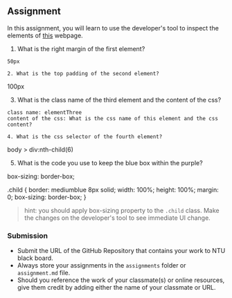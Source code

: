 ## Assignment

In this assignment, you will learn to use the developer's tool to inspect the elements of [this](https://nznznh.csb.app/) webpage.

1. What is the right margin of the first element? 
```
50px

2. What is the top padding of the second element?
```
100px

3. What is the class name of the third element and the content of the css?
```
class name: elementThree
content of the css: What is the css name of this element and the css content?

4. What is the css selector of the fourth element?
```
body > div:nth-child(6)

5. What is the code you use to keep the blue box within the purple?

box-sizing: border-box;

.child {
    border: mediumblue 8px solid;
    width: 100%;
    height: 100%;
    margin: 0;
    box-sizing: border-box;
}

> hint: you should apply box-sizing property to the `.child` class. Make the changes on the developer's tool to see immediate UI change.



### Submission 

- Submit the URL of the GitHub Repository that contains your work to NTU black board.
- Always store your assignments in the `assignments` folder or `assignment.md` file.
- Should you reference the work of your classmate(s) or online resources, give them credit by adding either the name of your classmate or URL. 
